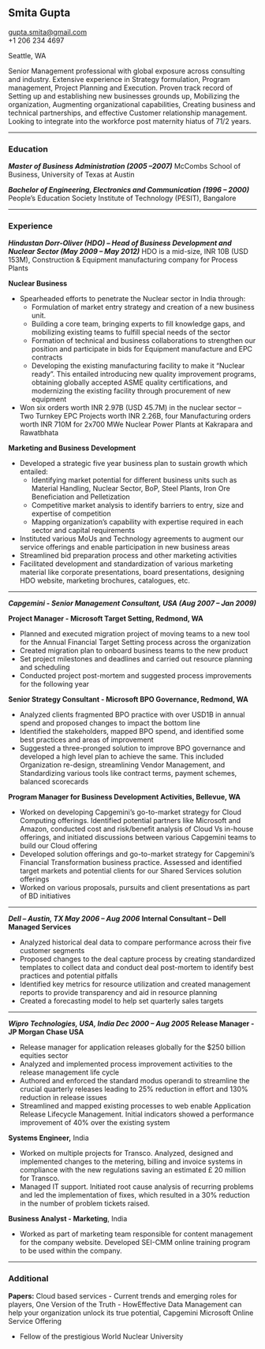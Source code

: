 
## Smita Gupta                                            
[gupta.smita@gmail.com](gupta.smita@gmail.com)  
+1 206 234 4697

Seattle, WA

Senior Management professional with global exposure across consulting and industry. Extensive experience in Strategy formulation, Program management, Project Planning and Execution. Proven track record of Setting up and establishing new businesses grounds up, Mobilizing the organization, Augmenting organizational capabilities, Creating business and technical partnerships, and effective Customer relationship management. Looking to integrate into the workforce post maternity hiatus of 71/2 years.

---
### Education
***Master of Business Administration (2005 –2007)***
McCombs School of Business, University of Texas at Austin

***Bachelor of Engineering, Electronics and Communication (1996 – 2000)***
People’s Education Society Institute of Technology (PESIT), Bangalore

---
### Experience
***Hindustan Dorr-Oliver (HDO) – Head of Business Development and Nuclear Sector (May 2009 – May 2012)***
HDO is a mid-size, INR 10B (USD 153M), Construction & Equipment manufacturing company for Process Plants

**Nuclear Business**
* Spearheaded efforts to penetrate the Nuclear sector in India through:
    *  Formulation of market entry strategy and creation of a new business unit.
    * Building a core team, bringing experts to fill knowledge gaps, and mobilizing existing teams to fulfill
special needs of the sector
    * Formation of technical and business collaborations to strengthen our position and participate in bids for
Equipment manufacture and EPC contracts
    * Developing the existing manufacturing facility to make it “Nuclear ready”. This entailed introducing new quality improvement programs, obtaining globally accepted ASME quality certifications, and
modernizing the existing facility through procurement of new equipment
* Won six orders worth INR 2.97B (USD 45.7M) in the nuclear sector – Two Turnkey EPC Projects worth INR 2.26B, four Manufacturing orders worth INR 710M for 2x700 MWe Nuclear Power Plants at Kakrapara and Rawatbhata

**Marketing and Business Development**
* Developed a strategic five year business plan to sustain growth which entailed:
     * Identifying market potential for different business units such as Material Handling, Nuclear Sector, BoP, Steel Plants, Iron Ore Beneficiation and Pelletization 
     * Competitive market analysis to identify barriers to entry, size and expertise of competition
     * Mapping organization’s capability with expertise required in each sector and capital requirements
* Instituted various MoUs and Technology agreements to augment our service offerings and enable participation in new business areas
* Streamlined bid preparation process and other marketing activities
* Facilitated development and standardization of various marketing material like corporate presentations, board presentations, designing HDO website, marketing brochures, catalogues, etc.
---
***Capgemini - Senior Management Consultant, USA  (Aug 2007 – Jan 2009)***
 
 **Project Manager - Microsoft Target Setting, Redmond, WA**
* Planned and executed migration project of moving teams to a new tool for the Annual Financial Target Setting process across the organization
* Created migration plan to onboard business teams to the new product
* Set project milestones and deadlines and carried out resource planning and scheduling
* Conducted project post-mortem and suggested process improvements for the following year

 **Senior Strategy Consultant - Microsoft BPO Governance, Redmond, WA** 
* Analyzed clients fragmented BPO practice with over USD1B in annual spend and proposed changes to impact the bottom line
* Identified the stakeholders, mapped BPO spend, and identified some best practices and areas of improvement
* Suggested a three-pronged solution to improve BPO governance and developed a high level plan to achieve the same. This included Organization re-design, streamlining Vendor Management, and Standardizing various tools like contract terms, payment schemes, balanced scorecards

**Program Manager for Business Development Activities, Bellevue, WA**
* Worked on developing Capgemini’s go-to-market strategy for Cloud Computing offerings. Identified potential partners like Microsoft and Amazon, conducted cost and risk/benefit analysis of Cloud Vs in-house offerings, and initiated discussions between various Capgemini teams to build our Cloud offering
* Developed solution offerings and go-to-market strategy for Capgemini’s Financial Transformation business practice. Assessed and identified target markets and potential clients for our Shared Services solution offerings
* Worked on various proposals, pursuits and client presentations as part of BD initiatives
---
***Dell – Austin, TX May 2006 – Aug 2006***
**Internal Consultant – Dell Managed Services**
* Analyzed historical deal data to compare performance across their five customer segments
* Proposed changes to the deal capture process by creating standardized templates to collect data and conduct deal post-mortem to identify best practices and potential pitfalls
* Identified key metrics for resource utilization and created management reports to provide transparency and aid in resource planning
* Created a forecasting model to help set quarterly sales targets
---
***Wipro Technologies, USA, India Dec 2000 – Aug 2005***
**Release Manager - JP Morgan Chase USA**
* Release manager for application releases globally for the $250 billion equities sector
* Analyzed and implemented process improvement activities to the release management life cycle
* Authored and enforced the standard modus operandi to streamline the crucial quarterly releases leading to 25% reduction in effort and 130% reduction in release issues
* Streamlined and mapped existing processes to web enable Application Release Lifecycle Management. Initial indicators  showed a performance improvement of 40% over the existing system

 **Systems Engineer,** India
* Worked on multiple projects for Transco. Analyzed, designed and implemented changes to the metering, billing and invoice systems in compliance with the new regulations saving an estimated £ 20 million for Transco. 
* Managed IT support. Initiated root cause analysis of recurring problems and led the implementation of fixes, which resulted in a 30% reduction in the number of problem tickets raised.

**Business Analyst - Marketing**, India
* Worked as part of marketing team responsible for content management for the company website. Developed SEI-CMM online training program to be used within the company.
---
### Additional
**Papers:** Cloud based services - Current trends and emerging roles for players, One Version of the Truth - HowEffective Data Management can help your organization unlock its true potential, Capgemini Microsoft Online
Service Offering
* Fellow of the prestigious World Nuclear University

